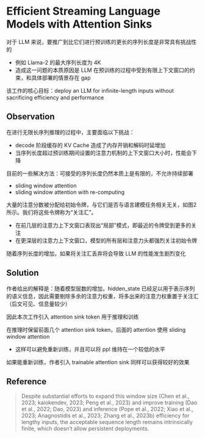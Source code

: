 # Efficient Streaming Language Models with Attention Sinks

对于 LLM 来说，要推广到比它们进行预训练的更长的序列长度是非常具有挑战性的

- 例如 Llama-2 的最大序列长度为 4K
- 造成这一问题的本质原因是 LLM 在预训练的过程中受到有限上下文窗口的约束，和具体部署的情景存在 gap

该工作的核心目标：deploy an LLM for infinite-length inputs without sacrificing efficiency and performance

## Observation

在进行无限长序列推理的过程中，主要面临以下挑战：

- decode 阶段缓存的 KV Cache 造成了内存开销和解码时延增加
- 当序列长度超过预训练期间设置的注意力机制的上下文窗口大小时，性能会下降

目前的一些解决方法：可接受的序列长度仍然本质上是有限的，不允许持续部署

- sliding window attention
- sliding window attention with re-computing

大量的注意分数被分配给初始令牌，与它们是否与语言建模任务相关无关，如图2所示。我们将这些令牌称为“关注汇”。

- 在前几层的注意力上下文窗口表现出“局部”模式，即最近的令牌受到更多的关注
- 在更深层的注意力上下文窗口，模型的所有层和注意力头都强烈关注初始令牌

随着序列长度的增加，如果将关注汇丢弃将会导致 LLM 的性能发生剧烈变化

## Solution

作者给出的解释是：随着模型层数的增加，hidden_state 已经足以用于表示序列的语义信息，因此需要剔除多余的注意力权重，将多出来的注意力权重置于关注汇（后文可见、信息量较少）

因此本次工作引入 attention sink token 用于推理和训练

在推理时保留前面几个 attention sink token，后面的 attention 使用 sliding window attention

- 这样可以避免重新训练，并且可以将 ppl 维持在一个较低的水平

如果能重新训练，作者引入 trainable attention sink 同样可以获得较好的效果

## Reference

> Despite substantial efforts to expand this window size (Chen et al., 2023; kaiokendev, 2023; Peng et al., 2023) and improve training (Dao et al., 2022; Dao, 2023) and inference (Pope et al., 2022; Xiao et al., 2023; Anagnostidis et al., 2023; Zhang et al., 2023b) efficiency for lengthy inputs, the acceptable sequence length remains intrinsically finite, which doesn’t allow persistent deployments.
>

